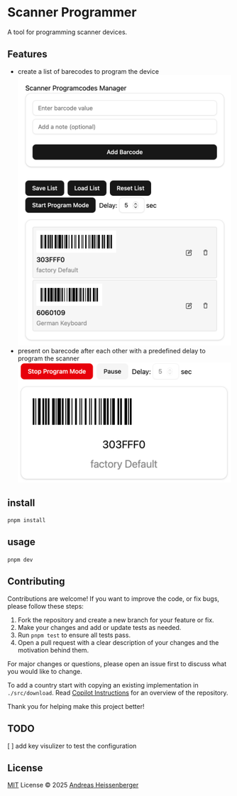 # Scanner Programmer

A tool for programming scanner devices.

## Features

* create a list of barecodes to program the device
  ![Edit Mode](doc/edit.png)
* present on barecode after each other with a predefined delay to program the scanner
  ![Program Mode](doc/present.png)

## install

`pnpm install`

## usage

`pnpm dev`

## Contributing

Contributions are welcome! If you want to improve the code, or fix bugs, please follow these steps:

1. Fork the repository and create a new branch for your feature or fix.
2. Make your changes and add or update tests as needed.
3. Run `pnpm test` to ensure all tests pass.
4. Open a pull request with a clear description of your changes and the motivation behind them.

For major changes or questions, please open an issue first to discuss what you would like to change.

To add a country start with copying an existing implementation in `./src/download`.
Read [Copilot Instructions](./github/copilot-instructions.md) for an overview of the repository.

Thank you for helping make this project better!

## TODO

[ ] add key visulizer to test the configuration


## License

[MIT](./LICENSE) License © 2025 [Andreas Heissenberger](https://github.com/aheissenberger)
